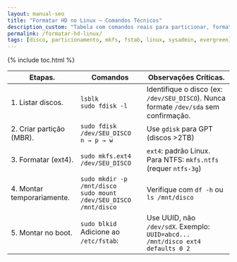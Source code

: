 ```yaml
---
layout: manual-seo
title: "Formatar HD no Linux — Comandos Técnicos"
description_custom: "Tabela com comandos reais para particionar, formatar e montar discos no Linux: fdisk, mkfs, fstab, UUID."
permalink: /formatar-hd-linux/
tags: [disco, particionamento, mkfs, fstab, linux, sysadmin, evergreen]
---
```




{% include toc.html %}


<section>
 
  <table class="evergreen-table">
  <thead>
    <tr>
      <th>Etapas.</th>
      <th>Comandos</th>
      <th>Observações Críticas.</th>
    </tr>
  </thead>
  <tbody>
    <tr>
      <td data-label="Etapa">1. Listar discos.</td>
      <td data-label="Comando"><code>lsblk</code><br><code>sudo fdisk -l</code></td>
      <td data-label="Observação Crítica">Identifique o disco (ex: <code>/dev/SEU_DISCO</code>). Nunca formate <code>/dev/sda</code> sem confirmação.</td>
    </tr>
    <tr>
      <td data-label="Etapa">2. Criar partição (MBR).</td>
      <td data-label="Comando"><code>sudo fdisk /dev/SEU_DISCO</code><br><code>n → p → w</code></td>
      <td data-label="Observação Crítica">Use <code>gdisk</code> para GPT (discos >2TB)</td>
    </tr>
    <tr>
      <td data-label="Etapa">3. Formatar (ext4).</td>
      <td data-label="Comando"><code>sudo mkfs.ext4 /dev/SEU_DISCO</code></td>
      <td data-label="Observação Crítica"><code>ext4</code>: padrão Linux. Para NTFS: <code>mkfs.ntfs</code> (requer <code>ntfs-3g</code>)</td>
    </tr>
    <tr>
      <td data-label="Etapa">4. Montar temporariamente.</td>
      <td data-label="Comando"><code>sudo mkdir -p /mnt/disco</code><br><code>sudo mount /dev/SEU_DISCO /mnt/disco</code></td>
      <td data-label="Observação Crítica">Verifique com <code>df -h</code> ou <code>ls /mnt/disco</code></td>
    </tr>
    <tr>
      <td data-label="Etapa">5. Montar no boot.</td>
      <td data-label="Comando"><code>sudo blkid</code><br>Adicione ao <code>/etc/fstab</code>:</td>
      <td data-label="Observação Crítica">Use UUID, não <code>/dev/sdX</code>. Exemplo:<br><code>UUID=abcd... /mnt/disco ext4 defaults 0 2</code></td>
    </tr>
  </tbody>
</table>
  
</section>

    

